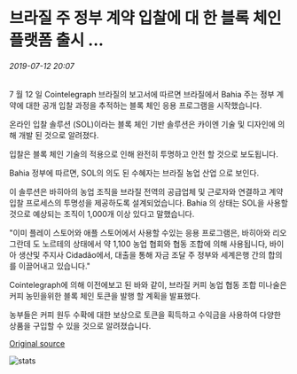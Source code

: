 # 브라질 주 정부 계약 입찰에 대 한 블록 체인 플랫폼 출시 ...

###### 2019-07-12 20:07

7 월 12 일 Cointelegraph 브라질의 보고서에 따르면 브라질에서 Bahia 주는 정부 계약에 대한 공개 입찰 과정을 추적하는 블록 체인 응용 프로그램을 시작했습니다.

온라인 입찰 솔루션 (SOL)이라는 블록 체인 기반 솔루션은 카이엔 기술 및 디자인에 의해 개발 된 것으로 알려졌다.

입찰은 블록 체인 기술의 적용으로 인해 완전히 투명하고 안전 할 것으로 보도됩니다.

Bahia 정부에 따르면, SOL의 의도 된 수혜자는 브라질 농업 산업 으로 보인다.

이 솔루션은 바히아의 농업 조직을 브라질 전역의 공급업체 및 근로자와 연결하고 계약 입찰 프로세스의 투명성을 제공하도록 설계되었습니다. Bahia 의 상태는 SOL을 사용할 것으로 예상되는 조직이 1,000개 이상 있다고 말했습니다.

"이미 플레이 스토어와 애플 스토어에서 사용할 수있는 응용 프로그램은, 바히아와 리오 그란데 도 노르테의 상태에서 약 1,100 농업 협회와 협동 조합에 의해 사용됩니다, 바이아 생산및 주지사 Cidadão에서, 대출을 통해 자금 조달 주 정부와 세계은행 간의 합의를 이끌어내고 있습니다."

Cointelegraph에 의해 이전에보고 된 바와 같이, 브라질 커피 농업 협동 조합 미나술은 커피 농민을위한 블록 체인 토큰을 발행 할 계획을 발표했다.

농부들은 커피 원두 수확에 대한 보상으로 토큰을 획득하고 수익금을 사용하여 다양한 상품을 구입할 수 있을 것으로 알려졌습니다.

[Original source](https://cointelegraph.com/news/brazilian-state-launches-blockchain-platform-for-government-contract-bids)

![stats](https://c.statcounter.com/11760860/0/a89fa40b/1/ "stats")